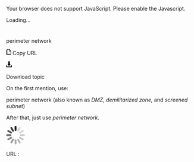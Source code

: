 Your browser does not support JavaScript. Please enable the Javascript.

Loading...

# 

perimeter network

![Copy URL](media/perimeter-network/Copy.png)
Copy URL

![Download](media/perimeter-network/Download.png)

Download topic

On the first mention, use:

perimeter network (also known as *DMZ, demilitarized zone,* and *screened subnet*)

After that, just use *perimeter network.*

![In progress](media/perimeter-network/activity-large.gif)

URL :
